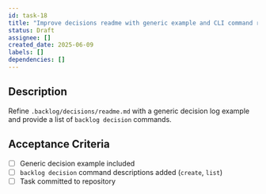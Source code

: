 ```yaml
---
id: task-18
title: "Improve decisions readme with generic example and CLI command reference"
status: Draft
assignee: []
created_date: 2025-06-09
labels: []
dependencies: []
---
```


## Description

Refine `.backlog/decisions/readme.md` with a generic decision log example and provide a list of `backlog decision` commands.

## Acceptance Criteria

- [ ] Generic decision example included
- [ ] `backlog decision` command descriptions added (`create`, `list`)
- [ ] Task committed to repository
